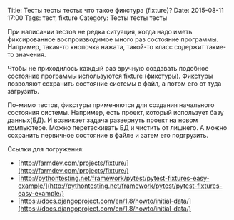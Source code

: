 Title: Тесты тесты тесты: что такое фикстура (fixture)?
Date: 2015-08-11 17:00
Tags: тест, fixture
Category: Тесты тесты тесты

При написании тестов не редка ситуация, когда надо иметь фиксированное воспроизводимое много раз состояние программы. Например, такая-то кнопочка нажата, такой-то класс содержит такие-то значения.

Чтобы не приходилось каждый раз вручную создавать подобное состояние программы используются fixture (фикстуры). 
Фикстуры позволяют сохранить состояние системы в файл, а потом его от туда загрузить. 

По-мимо тестов, фикстуры применяются для создания начального состояния системы. Например, есть проект, который использует базу данных(БД). И возникает задача развернуть проект на новом компьютере. Можно перетаскивать БД и чистить от лишнего. А можно сохранить первичное состояние в файле и затем его подгрузить.

Ссылки для погружения:

- [http://farmdev.com/projects/fixture/](http://farmdev.com/projects/fixture/)
- [http://pythontesting.net/framework/pytest/pytest-fixtures-easy-example/](http://pythontesting.net/framework/pytest/pytest-fixtures-easy-example/)
- [https://docs.djangoproject.com/en/1.8/howto/initial-data/](https://docs.djangoproject.com/en/1.8/howto/initial-data/)